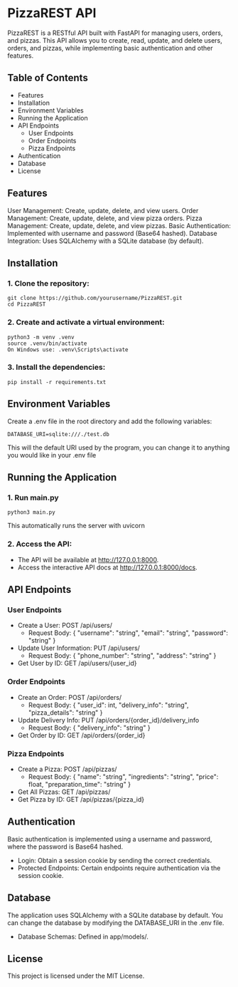 # PizzaREST API
PizzaREST is a RESTful API built with FastAPI for managing users, orders, and pizzas. This API allows you to create, read, update, and delete users, orders, and pizzas, while implementing basic authentication and other features.

## Table of Contents
- Features
- Installation
- Environment Variables
- Running the Application
- API Endpoints
    - User Endpoints
    - Order Endpoints
    - Pizza Endpoints
- Authentication
- Database
- License
## Features
User Management: Create, update, delete, and view users.
Order Management: Create, update, delete, and view pizza orders.
Pizza Management: Create, update, delete, and view pizzas.
Basic Authentication: Implemented with username and password (Base64 hashed).
Database Integration: Uses SQLAlchemy with a SQLite database (by default).
## Installation
### 1. Clone the repository:
```
git clone https://github.com/yourusername/PizzaREST.git
cd PizzaREST
```
### 2. Create and activate a virtual environment:
```
python3 -m venv .venv
source .venv/bin/activate
On Windows use: .venv\Scripts\activate
```
### 3. Install the dependencies:
```
pip install -r requirements.txt
```
## Environment Variables
Create a .env file in the root directory and add the following variables:
```
DATABASE_URI=sqlite:///./test.db
```
This will the default URI used by the program, you can change it to anything you would like in your .env file
## Running the Application
### 1. Run main.py
```
python3 main.py
```
This automatically runs the server with uvicorn
### 2. Access the API:
- The API will be available at http://127.0.0.1:8000.
- Access the interactive API docs at http://127.0.0.1:8000/docs.
## API Endpoints
### User Endpoints
- Create a User: POST /api/users/
    - Request Body: { "username": "string", "email": "string", "password": "string" }
- Update User Information: PUT /api/users/
    - Request Body: { "phone_number": "string", "address": "string" }
- Get User by ID: GET /api/users/{user_id}
### Order Endpoints
- Create an Order: POST /api/orders/
    - Request Body: { "user_id": int, "delivery_info": "string", "pizza_details": "string" }
- Update Delivery Info: PUT /api/orders/{order_id}/delivery_info
    - Request Body: { "delivery_info": "string" }
- Get Order by ID: GET /api/orders/{order_id}
### Pizza Endpoints
- Create a Pizza: POST /api/pizzas/
    - Request Body: { "name": "string", "ingredients": "string", "price": float, "preparation_time": "string" }
- Get All Pizzas: GET /api/pizzas/
- Get Pizza by ID: GET /api/pizzas/{pizza_id}
## Authentication
Basic authentication is implemented using a username and password, where the password is Base64 hashed.
- Login: Obtain a session cookie by sending the correct credentials.
- Protected Endpoints: Certain endpoints require authentication via the session cookie.
## Database
The application uses SQLAlchemy with a SQLite database by default. You can change the database by modifying the DATABASE_URI in the .env file.
- Database Schemas: Defined in app/models/.
## License
This project is licensed under the MIT License.